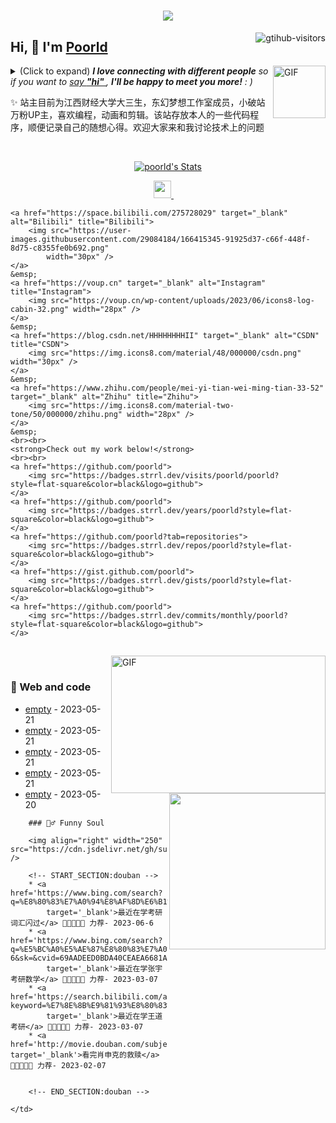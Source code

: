 <h1 align="center"> <a href="https://sunguoqi.com/"> <img
            src="https://readme-typing-svg.herokuapp.com/?lines=console.log(%22Hello%2C%20World!%22);残风同学祝您今天愉快!&center=true&size=27">
    </a> </h1>
<a href="https://github.com/poorld/computer-vision-in-action">
    <img align="right" src="https://komarev.com/ghpvc/?username=poorld&label=Visitors&color=red&style=flat&logo=github"
        alt="gtihub-visitors" />
</a>

## Hi, 👋 I'm <a href="http://welcome.voup.cn">Poorld</a>

<img align="right" alt="GIF" src="https://media.giphy.com/media/LnQjpWaON8nhr21vNW/giphy.gif" width="84" title="Say HI">
<details>
    <summary>(Click to expand) <em><b>I love connecting with different people</b> so if you want to <a
                href="https://voup.cn">say <b>"hi" </b></a>, <b>I'll be happy to meet you more!</b> : )</em></summary>

    <!--my introduction start-->

    - 🔭 empty
    - 🌱 empty
    - 🤔 Only two things make me moved.
    1. empty
    2. empty
    - ❤️ I like eating 🍉, raising 🐓, playing 🏓, sleeping in 🛌 and 📺 [ACGN]
    - 💬 Be free to ask me about anything [here](https://github.com/poorld/poorld/issues).

    ---
</details>

✨ 站主目前为江西财经大学大三生，东幻梦想工作室成员，小破站万粉UP主，喜欢编程，动画和剪辑。该站存放本人的一些代码程序，顺便记录自己的随想心得。欢迎大家来和我讨论技术上的问题


<!--my introduction end -->

<br>

<p align="center">
    <a href="https://github.com/poorld" class="rich-diff-level-one">
        <img src="https://github-readme-stats.vercel.app/api?username=poorld&title_color=333&text_color=777"
            alt="poorld's Stats">
        <!-- &hide=issues
    <img src="https://github-readme-stats.vercel.app/api?username=poorld&hide=issues&title_color=333&text_color=777" alt="poorld's Stats" >
    -->
    </a>
</p>

<p align="center">
    <a href="https://voup.cn/wp-content/uploads/2023/06/voup-weixing.jpg" target="_blank" alt="WeChat" title="WeChat">
        <img src="https://img.icons8.com/ios-filled/50/000000/weixing.png" width="28px" />
    </a>
    &emsp;

    <a href="https://space.bilibili.com/275728029" target="_blank" alt="Bilibili" title="Bilibili">
        <img src="https://user-images.githubusercontent.com/29084184/166415345-91925d37-c66f-448f-8d75-c8355fe0b692.png"
            width="30px" />
    </a>
    &emsp;
    <a href="https://voup.cn" target="_blank" alt="Instagram" title="Instagram">
        <img src="https://voup.cn/wp-content/uploads/2023/06/icons8-log-cabin-32.png" width="28px" />
    </a>
    &emsp;
    <a href="https://blog.csdn.net/HHHHHHHHII" target="_blank" alt="CSDN" title="CSDN">
        <img src="https://img.icons8.com/material/48/000000/csdn.png" width="30px" />
    </a>
    &emsp;
    <a href="https://www.zhihu.com/people/mei-yi-tian-wei-ming-tian-33-52" target="_blank" alt="Zhihu" title="Zhihu">
        <img src="https://img.icons8.com/material-two-tone/50/000000/zhihu.png" width="28px" />
    </a>
    &emsp;
    <br><br>
    <strong>Check out my work below!</strong>
    <br><br>
    <a href="https://github.com/poorld">
        <img src="https://badges.strrl.dev/visits/poorld/poorld?style=flat-square&color=black&logo=github">
    </a>
    <a href="https://github.com/poorld">
        <img src="https://badges.strrl.dev/years/poorld?style=flat-square&color=black&logo=github">
    </a>
    <a href="https://github.com/poorld?tab=repositories">
        <img src="https://badges.strrl.dev/repos/poorld?style=flat-square&color=black&logo=github">
    </a>
    <a href="https://gist.github.com/poorld">
        <img src="https://badges.strrl.dev/gists/poorld?style=flat-square&color=black&logo=github">
    </a>
    <a href="https://github.com/poorld">
        <img src="https://badges.strrl.dev/commits/monthly/poorld?style=flat-square&color=black&logo=github">
    </a>
</p>

<h2></h2>

<img align="right" alt="GIF" src="OctoCharmve/code.gif" width="343" height="220"
    title="Do what you like, and do it best!"> &nbsp;&nbsp;&nbsp;&nbsp;

### 🧠 Web and code

<img align="right" width="250" src="https://cdn.jsdelivr.net/gh/sun0225SUN/sun0225SUN/assets/images/hi.gif" />

<!-- START_SECTION:brain -->
* <a href='http://welcome.voup.cn' target='_blank'>empty</a> - 2023-05-21
* <a href='http://welcome.voup.cn' target='_blank'>empty</a> - 2023-05-21
* <a href='http://welcome.voup.cn' target='_blank'>empty</a> - 2023-05-21
* <a href='http://welcome.voup.c' target='_blank'>empty</a> - 2023-05-21
* <a href='http://welcome.voup.c' target='_blank'>empty</a> - 2023-05-20
<!-- END_SECTION:brain -->

</td>
</tr>

<tr>
    <td>

        ### 🤾‍♂️ Funny Soul

        <img align="right" width="250" src="https://cdn.jsdelivr.net/gh/sun0225SUN/sun0225SUN/assets/images/hi.gif" />

        <!-- START_SECTION:douban -->
        * <a href='https://www.bing.com/search?q=%E8%80%83%E7%A0%94%E8%AF%8D%E6%B1%87%E9%97%AA%E8%BF%87'
            target='_blank'>最近在学考研词汇闪过</a> 🌟🌟🌟🌟🌟 力荐- 2023-06-6
        * <a href='https://www.bing.com/search?q=%E5%BC%A0%E5%AE%87%E8%80%83%E7%A0%94%E6%95%B0%E5%AD%A6&qs=n&form=QBRE&sp=-1&lq=0&pq=%E5%BC%A0%E5%AE%87%E8%80%83%E7%A0%94%E6%95%B0%E5%AD%A6&sc=10-6&sk=&cvid=69AADEED0BDA40CEAEA6681A39320017&ghsh=0&ghacc=0&ghpl='
            target='_blank'>最近在学张宇考研数学</a> 🌟🌟🌟🌟🌟 力荐- 2023-03-07
        * <a href='https://search.bilibili.com/all?keyword=%E7%8E%8B%E9%81%93%E8%80%83%E7%A0%94'
            target='_blank'>最近在学王道考研</a> 🌟🌟🌟🌟🌟 力荐- 2023-03-07
        * <a href='http://movie.douban.com/subject/1292052/' target='_blank'>看完肖申克的救赎</a> 🌟🌟🌟🌟🌟 力荐- 2023-02-07


        <!-- END_SECTION:douban -->

    </td>
</tr>

<tr>
<td>
